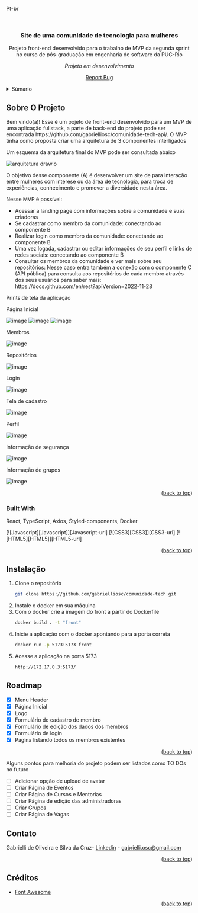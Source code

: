 <a name="readme-top">Pt-br</a>

<br />
<div align="center">
<h3 align="center">Site de uma comunidade de tecnologia para mulheres </h3>
  <p align="center">
    Projeto front-end desenvolvido para o trabalho de MVP da segunda sprint no curso de pós-graduação em engenharia de software da PUC-Rio
  </p>
  <p>
    <i>Projeto em desenvolvimento</i>
  </p>
  <p><a href="https://github.com/gabrielliosc/comunidade-tech/issues">Report Bug</a></p>
</div>

<details>
  <summary>Súmario</summary>
  <ol>
    <li>
      <a href="#sobre-o-projeto">Sobre o projeto</a>
      <ul>
        <li><a href="#built-with">Construído Utilizando</a></li>
      </ul>
    </li>
    <li><a href="#instalacao">Instalação</a></li>
    <li><a href="#roadmap">Roadmap</a></li>
    <li><a href="#contato">Contato</a></li>
    <li><a href="#creditos">Créditos</a></li>
  </ol>
</details>

## Sobre O Projeto

<p>Bem vindo(a)! Esse é um pojeto de front-end desenvolvido para um MVP de uma aplicação fullstack, a parte de back-end do projeto pode ser encontrada https://github.com/gabrielliosc/comunidade-tech-api/.
O MVP tinha como proposta criar uma arquitetura de 3 componentes interligados
<p>Um esquema da arquitetura final do MVP pode ser consultada abaixo</p>

![arquitetura drawio](https://github.com/user-attachments/assets/732b9d99-6208-4047-9b87-3e454fba3dce)

O objetivo desse componente (A) é desenvolver um site de para interação entre mulheres com interese ou da área de tecnologia, para troca de experiências, conhecimento e promover a diversidade nesta área.</p>
<p>Nesse MVP é possível:</p>
<ul>
  <li>Acessar a landing page com informações sobre a comunidade e suas criadoras</li>
  <li>Se cadastrar como membro da comunidade: conectando ao componente B</li>
  <li>Realizar login como membro da comunidade: conectando ao componente B</li>
  <li>Uma vez logada, cadastrar ou editar informações de seu perfil e links de redes sociais: conectando ao componente B</li>
  <li>Consultar os membros da comunidade e ver mais sobre seu repositórios: Nesse caso entra também a conexão com o componente C (API pública) para consulta aos repositórios de cada membro através dos seus usuários para saber mais:</li>
  https://docs.github.com/en/rest?apiVersion=2022-11-28
</ul> 
<p>Prints de tela da aplicação</p>

Página Inicial

![image](https://github.com/user-attachments/assets/4283fcc5-55c2-49dd-bf19-03f161a36f68)
![image](https://github.com/user-attachments/assets/3ce24842-986b-4c47-a237-6f0fa5c5e335)
![image](https://github.com/user-attachments/assets/a680296b-2f0d-44b5-a902-76bc4c020154)

Membros

![image](https://github.com/user-attachments/assets/69e39263-8f80-4387-baa3-e1c8f7a60070)

Repositórios

![image](https://github.com/user-attachments/assets/6677f672-cc7f-44b4-924b-715fe61253a3)

Login

![image](https://github.com/user-attachments/assets/2821b4df-9e84-4876-a7aa-2e2cbefe04af)

Tela de cadastro

![image](https://github.com/user-attachments/assets/1c03e155-5569-425a-bff6-f430484295c6)

Perfil

![image](https://github.com/user-attachments/assets/8a6bd83d-ba24-4304-97ed-0cccee37be69)

Informação de segurança

![image](https://github.com/user-attachments/assets/81ce9e93-64f3-48da-ae90-4f28fd24f649)

Informação de grupos

![image](https://github.com/user-attachments/assets/646df95c-c7d3-49a3-87eb-1b9bd34d8839)


<p align="right">(<a href="#readme-top">back to top</a>)</p>

### Built With

React, TypeScript, Axios, Styled-components, Docker

[![Javascript][Javascript]][Javascript-url] [![CSS3][CSS3]][CSS3-url] [![HTML5][HTML5]][HTML5-url]

<p align="right">(<a href="#readme-top">back to top</a>)</p>

## Instalação

1. Clone o repositório
   ```sh
   git clone https://github.com/gabrielliosc/comunidade-tech.git
   ```
2. Instale o docker em sua máquina
3. Com o docker crie a imagem do front a partir do Dockerfile
   ```sh
   docker build . -t "front"
   ```
4. Inicie a aplicação com o docker apontando para a porta correta
   ```sh
   docker run -p 5173:5173 front
   ```
5. Acesse a aplicação na porta 5173
   ```sh
   http://172.17.0.3:5173/ 
   ```

## Roadmap

- [x] Menu Header
- [x] Página Inicial
- [x] Logo
- [x] Formulário de cadastro de membro
- [x] Formulário de edição dos dados dos membros
- [x] Formulário de login
- [x] Página listando todos os membros existentes

<p align="right">(<a href="#readme-top">back to top</a>)</p>

<p>Alguns pontos para melhoria do projeto podem ser listados como TO DOs no futuro</p>

- [ ] Adicionar opção de upload de avatar
- [ ] Criar Página de Eventos
- [ ] Criar Página de Cursos e Mentorias
- [ ] Criar Página de edição das administradoras
- [ ] Criar Grupos
- [ ] Criar Página de Vagas

## Contato

Gabrielli de Oliveira e Silva da Cruz- [Linkedin](https://www.linkedin.com/in/gabrielli-oliveira-cruz/) - gabrielli.osc@gmail.com

<p align="right">(<a href="#readme-top">back to top</a>)</p>

## Créditos

* [Font Awesome](https://fontawesome.com)

<p align="right">(<a href="#readme-top">back to top</a>)</p>

